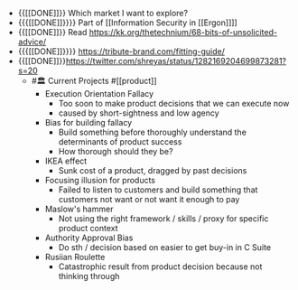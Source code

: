 - {{[[DONE]]}} Which market I want to explore?
- {{{[[DONE]]}}}} Part of [[Information Security in [[Ergon]]]]
- {{[[DONE]]}} Read https://kk.org/thetechnium/68-bits-of-unsolicited-advice/
- {{{[[DONE]]}}}} https://tribute-brand.com/fitting-guide/
- {{[[DONE]]}}https://twitter.com/shreyas/status/1282169204699873281?s=20
    - #🏛️ Current Projects #[[product]]
        - Execution Orientation Fallacy
            - Too soon to make product decisions that we can execute now
            - caused by short-sightness and low agency
        - Bias for building fallacy
            - Build something before thoroughly understand the determinants of product success
            - How thorough should they be?
        - IKEA effect
            - Sunk cost of a product, dragged by past decisions
        - Focusing illusion for products
            - Failed to listen to customers and build something that customers not want or not want it enough to pay
        - Maslow's hammer
            - Not using the right framework / skills / proxy for specific product context
        - Authority Approval Bias
            - Do sth / decision based on easier to get buy-in in C Suite
        - Rusiian Roulette
            - Catastrophic result from product decision because not thinking through
